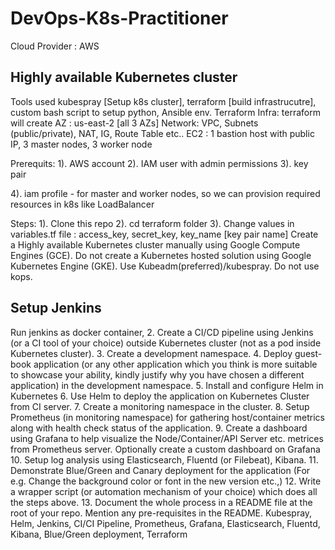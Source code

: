 # DevOps-K8s-Practitioner

Cloud Provider : AWS

Highly available Kubernetes cluster
-----------------------------------
Tools used kubespray [Setup k8s cluster], terraform [build infrastrucutre], custom bash script to setup python, Ansible env.
Terraform Infra: terraform will create
  AZ : us-east-2 [all 3 AZs]
  Network: VPC, Subnets (public/private), NAT, IG, Route Table etc..
  EC2 : 1 bastion host with public IP, 3 master nodes, 3 worker node

Prerequits:
  1). AWS account
  2). IAM user with admin permissions
  3). key pair
  
  4). iam profile - for master and worker nodes, so we can provision required resources in k8s like LoadBalancer
  
Steps:
 1). Clone this repo
 2). cd terraform folder 
 3). Change values in variables.tf file : access_key, secret_key, key_name [key pair name]
Create a Highly available Kubernetes cluster manually using Google Compute Engines (GCE). Do not create
a Kubernetes hosted solution using Google Kubernetes Engine (GKE). Use Kubeadm(preferred)/kubespray.
Do not use kops.

Setup Jenkins
-------------
Run jenkins as docker container, 
2. Create a CI/CD pipeline using Jenkins (or a CI tool of your choice) outside Kubernetes cluster (not as a pod
inside Kubernetes cluster).
3. Create a development namespace.
4. Deploy guest-book application (or any other application which you think is more suitable to showcase your
ability, kindly justify why you have chosen a different application) in the development namespace.
5. Install and configure Helm in Kubernetes
6. Use Helm to deploy the application on Kubernetes Cluster from CI server.
7. Create a monitoring namespace in the cluster.
8. Setup Prometheus (in monitoring namespace) for gathering host/container metrics along with health
check status of the application.
9. Create a dashboard using Grafana to help visualize the Node/Container/API Server etc. metrices from
Prometheus server. Optionally create a custom dashboard on Grafana
10. Setup log analysis using Elasticsearch, Fluentd (or Filebeat), Kibana.
11. Demonstrate Blue/Green and Canary deployment for the application (For e.g. Change the background
color or font in the new version etc.,)
12. Write a wrapper script (or automation mechanism of your choice) which does all the steps above.
13. Document the whole process in a README file at the root of your repo. Mention any pre-requisites in the
README.
Kubespray, Helm, Jenkins, CI/CI Pipeline, Prometheus, Grafana, Elasticsearch, Fluentd, Kibana, Blue/Green deployment, Terraform

